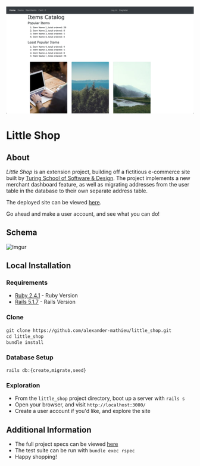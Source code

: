 ![Little Shop Extensions Screenshot](/little_shop_extensions_screenshot.png?raw=true "Little Shop Extensions Screenshot")

# Little Shop

## About
_Little Shop_ is an extension project, building off a fictitious e-commerce site built by [Turing School of Software & Design](https://turing.io/). The project implements a new merchant dashboard feature, as well as migrating addresses from the user table in the database to their own separate address table.

The deployed site can be viewed [here](https://little-shop-final.herokuapp.com/).

Go ahead and make a user account, and see what you can do!

## Schema

![Imgur](https://i.imgur.com/kEcAZdw.png)

## Local Installation

### Requirements

* [Ruby 2.4.1](https://www.ruby-lang.org/en/downloads/) - Ruby Version
* [Rails 5.1.7](https://rubyonrails.org/) - Rails Version

### Clone

```
git clone https://github.com/alexander-mathieu/little_shop.git
cd little_shop
bundle install
```

### Database Setup

```
rails db:{create,migrate,seed}
```

### Exploration

* From the `little_shop` project directory, boot up a server with `rails s`
* Open your browser, and visit `http://localhost:3000/`
* Create a user account if you'd like, and explore the site

## Additional Information

* The full project specs can be viewed [here](https://github.com/turingschool-projects/little_shop_v2/blob/master/solo-project-extensions.md)
* The test suite can be run with `bundle exec rspec`
* Happy shopping!
